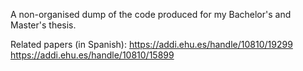 A non-organised dump of the code produced for my Bachelor's and Master's thesis.

Related papers (in Spanish):
https://addi.ehu.es/handle/10810/19299
https://addi.ehu.es/handle/10810/15899